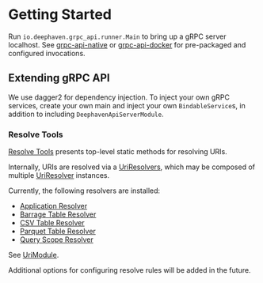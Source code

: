 Getting Started
===============

Run `io.deephaven.grpc_api.runner.Main` to bring up a gRPC server localhost.
See [grpc-api-native](app/native/README.md) or [grpc-api-docker](app/docker/README.md) for
pre-packaged and configured invocations.

Extending gRPC API
------------------

We use dagger2 for dependency injection.
To inject your own gRPC services, create your own main and inject your own `BindableService`s,
in addition to including `DeephavenApiServerModule`.


### Resolve Tools

[Resolve Tools](src/main/java/io/deephaven/uri/ResolveTools.java) presents top-level static methods for resolving URIs.

Internally, URIs are resolved via a [UriResolvers](src/main/java/io/deephaven/grpc_api/uri/UriResolvers.java),
which may be composed of multiple [UriResolver](src/main/java/io/deephaven/grpc_api/uri/UriResolver.java) instances.

Currently, the following resolvers are installed: 

* [Application Resolver](src/main/java/io/deephaven/grpc_api/uri/ApplicationResolver.java)
* [Barrage Table Resolver](src/main/java/io/deephaven/grpc_api/uri/BarrageTableResolver.java)
* [CSV Table Resolver](src/main/java/io/deephaven/grpc_api/uri/CsvTableResolver.java)
* [Parquet Table Resolver](src/main/java/io/deephaven/grpc_api/uri/ParquetTableResolver.java)
* [Query Scope Resolver](src/main/java/io/deephaven/grpc_api/uri/QueryScopeResolver.java)

See [UriModule](src/main/java/io/deephaven/grpc_api/uri/UriModule.java).

Additional options for configuring resolve rules will be added in the future.